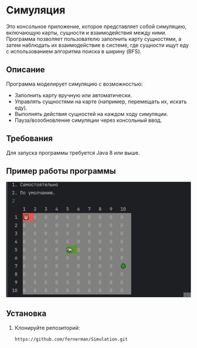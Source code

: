 # Симуляция

Это консольное приложение, которое представляет собой симуляцию, включающую карты, сущности и взаимодействия между ними. Программа позволяет пользователю заполнить карту сущностями, а затем наблюдать их взаимодействие в системе, где сущности ищут еду с использованием алгоритма поиска в ширину (BFS).


## Описание

Программа моделирует симуляцию с возможностью:
- Заполнить карту вручную или автоматически.
- Управлять сущностями на карте (например, перемещать их, искать еду).
- Выполнять действия сущностей на каждом ходу симуляции.
- Пауза/возобновление симуляции через консольный ввод.

## Требования

Для запуска программы требуется Java 8 или выше.

## Пример работы программы
![Пример симуляции](src/Анимация.gif)

## Установка

1. Клонируйте репозиторий:

   ```bash
   https://github.com/fernerman/Simulation.git
